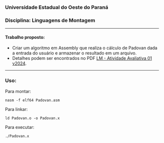 ### Universidade Estadual do Oeste do Paraná
### Disciplina: Linguagens de Montagem

---

#### **Trabalho proposto:**
- Criar um algoritmo em Assembly que realiza o cálculo de Padovan dada a entrada do usuário e armazenar o resultado em um arquivo.
- Detalhes podem ser encontrados no PDF [LM - Atividade Avaliativa 01 v2024](https://github.com/yVinicin/Padovan---Assembly/blob/main/LM%20-%20Atividade%20Avaliativa%2001%20v2024.pdf).

---

### Uso:

Para montar:
```
nasm -f elf64 Padovan.asm
```

Para linkar:
```
ld Padovan.o -o Padovan.x
```

Para executar:
```
./Padovan.x
```

